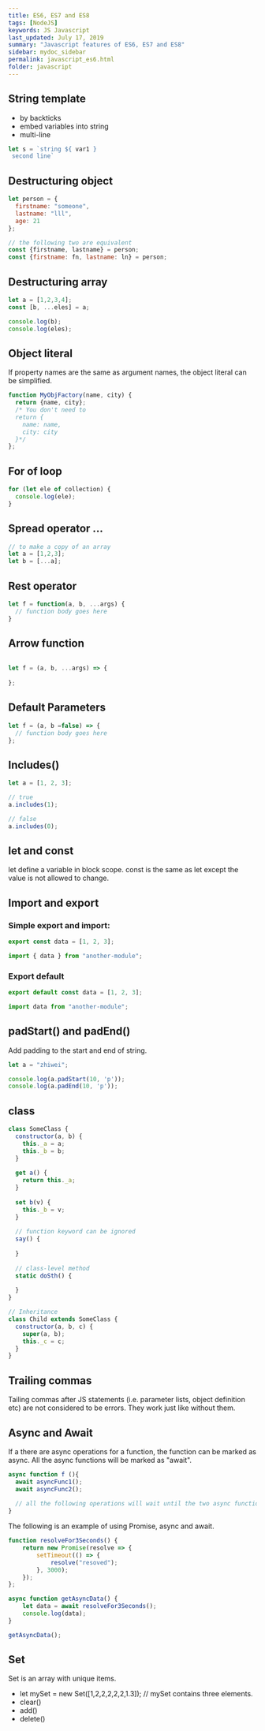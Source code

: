 ```yaml
---
title: ES6, ES7 and ES8
tags: [NodeJS]
keywords: JS Javascript
last_updated: July 17, 2019
summary: "Javascript features of ES6, ES7 and ES8"
sidebar: mydoc_sidebar
permalink: javascript_es6.html
folder: javascript
---
```

## String template
* by backticks
* embed variables into string
* multi-line

```js
let s = `string ${ var1 }
 second line`
```

## Destructuring object
```js
let person = {
  firstname: "someone",
  lastname: "lll",
  age: 21
};

// the following two are equivalent
const {firstname, lastname} = person;
const {firstname: fn, lastname: ln} = person;
```

## Destructuring array
```js
let a = [1,2,3,4];
const [b, ...eles] = a;

console.log(b);
console.log(eles);
```

## Object literal
If property names are the same as argument names, the object literal can be simplified.
```js
function MyObjFactory(name, city) {
  return {name, city};
  /* You don't need to
  return {
    name: name,
    city: city
  }*/
};
```

## For of loop
```js
for (let ele of collection) {
  console.log(ele);
}
```

## Spread operator ...
```js
// to make a copy of an array
let a = [1,2,3];
let b = [...a];
```

## Rest operator
```js
let f = function(a, b, ...args) {
  // function body goes here
}
```

## Arrow function
```js

let f = (a, b, ...args) => {
  
};
```

## Default Parameters
```js
let f = (a, b =false) => {
  // function body goes here
};
```

## Includes()
```js
let a = [1, 2, 3];

// true
a.includes(1);

// false
a.includes(0);
```

## let and const
let define a variable in block scope. const is the same as let except the value is not allowed to change. 

## Import and export
### Simple export and import:

```js
export const data = [1, 2, 3];
```

```js
import { data } from "another-module";
```

### Export default

```js
export default const data = [1, 2, 3];

```

```js
import data from "another-module";
```

## padStart() and padEnd()
Add padding to the start and end of string.
```js
let a = "zhiwei";

console.log(a.padStart(10, 'p'));
console.log(a.padEnd(10, 'p'));
```

## class
```js
class SomeClass {
  constructor(a, b) {
    this._a = a;
    this._b = b;
  }
  
  get a() {
    return this._a;
  }
  
  set b(v) {
    this._b = v;
  }
  
  // function keyword can be ignored
  say() {
  
  }
  
  // class-level method
  static doSth() {
    
  }
}

// Inheritance
class Child extends SomeClass {
  constructor(a, b, c) {
    super(a, b);
    this._c = c;
  }
}
```

## Trailing commas
Tailing commas after JS statements (i.e. parameter lists, object definition etc) are not considered to 
be errors. They work just like without them. 

## Async and Await
If a there are async operations for a function, the function can be marked as async. All the async
functions will be marked as "await". 
```js
async function f (){
  await asyncFunc1();
  await asyncFunc2();
  
  // all the following operations will wait until the two async functions above finish.
}
```

The following is an example of using Promise, async and await. 
```js
function resolveFor3Seconds() {
    return new Promise(resolve => {
        setTimeout(() => {
            resolve("resoved");
        }, 3000);
    });
};

async function getAsyncData() {
    let data = await resolveFor3Seconds();
    console.log(data);
}

getAsyncData();
```

## Set
Set is an array with unique items. 
* let mySet = new Set([1,2,2,2,2,2,1.3]); // mySet contains three elements.
* clear()
* add() 
* delete()